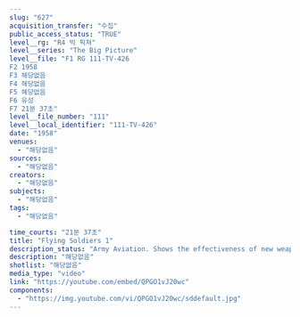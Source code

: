 ```yaml
---
slug: "627"
acquisition_transfer: "수집"
public_access_status: "TRUE"
level__rg: "R4 빅 픽쳐"
level__series: "The Big Picture"
level__file: "F1 RG 111-TV-426
F2 1958
F3 해당없음
F4 해당없음
F5 해당없음
F6 유성
F7 21분 37초"
level__file_number: "111"
level__local_identifier: "111-TV-426"
date: "1958"
venues: 
  - "해당없음"
sources: 
  - "해당없음"
creators: 
  - "해당없음"
subjects: 
  - "해당없음"
tags: 
  - "해당없음"

time_courts: "21분 37초"
title: "Flying Soldiers 1"
description_status: "Army Aviation. Shows the effectiveness of new weapons on hand today and those expected in the future."
description: "해당없음"
shotlist: "해당없음"
media_type: "video"
link: "https://youtube.com/embed/QPGO1vJ20wc"
components: 
  - "https://img.youtube.com/vi/QPGO1vJ20wc/sddefault.jpg"
---
```


